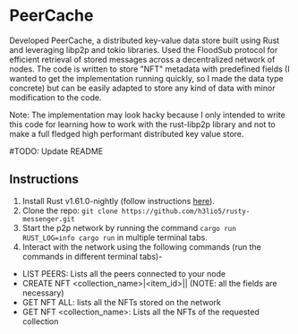 # PeerCache
Developed PeerCache, a distributed key-value data store built using Rust and leveraging libp2p and tokio
libraries. Used the FloodSub protocol for efficient retrieval of stored messages across a decentralized network
of nodes. The code is written to store "NFT" metadata with predefined fields (I wanted to get the implementation running quickly, so I made the data type concrete) but can be easily adapted to store any kind of data with minor modification to the code. 

Note: The implementation may look hacky because I only intended to write this code for learning how to work with the rust-libp2p library and not to make a full fledged high performant distributed key value store. 


#TODO: Update README
## Instructions
1. Install Rust v1.61.0-nightly (follow instructions [here](https://doc.rust-lang.org/book/ch01-01-installation.html)).  
2. Clone the repo: `git clone https://github.com/h3lio5/rusty-messenger.git`  
3. Start the p2p network by running the command `cargo run RUST_LOG=info cargo run` in multiple terminal tabs.     
4. Interact with the network using the following commands (run the commands in different terminal tabs)-
* LIST PEERS: Lists all the peers connected to your node
* CREATE NFT <collection_name>|<item_id>|<description>|<owner> (NOTE: all the fields are necessary)
* GET NFT ALL: lists all the NFTs stored on the network
* GET NFT <collection_name>: Lists all the NFTs of the requested collection
